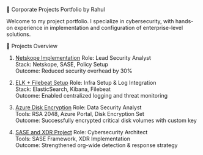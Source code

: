  🚀 Corporate Projects Portfolio by Rahul

Welcome to my project portfolio. I specialize in cybersecurity, with hands-on experience in implementation and configuration of enterprise-level solutions.

 🔐 Projects Overview

 1. [Netskope Implementation](./Netskope-Implementation/)
Role: Lead Security Analyst  
Stack: Netskope, SASE, Policy Setup  
Outcome: Reduced security overhead by 30%

 2. [ELK + Filebeat Setup](./ELK-Filebeat-Setup/)
Role: Infra Setup & Log Integration  
Stack: ElasticSearch, Kibana, Filebeat  
Outcome: Enabled centralized logging and threat monitoring

 3. [Azure Disk Encryption](./Azure-Disk-Encryption/)
Role: Data Security Analyst  
Tools: RSA 2048, Azure Portal, Disk Encryption Set  
Outcome: Successfully encrypted critical disk volumes with custom key

 4. [SASE and XDR Project](./SASE-XDR-Project/)
Role: Cybersecurity Architect  
Tools: SASE Framework, XDR Implementation  
Outcome: Strengthened org-wide detection & response strategy
